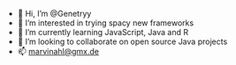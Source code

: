 - 👋 Hi, I’m @Genetryy
- 👀 I’m interested in trying spacy new frameworks
- 🌱 I’m currently learning JavaScript, Java and R
- 💞️ I’m looking to collaborate on open source Java projects
- 📫 marvinahl@gmx.de

<!---
Genetryy/Genetryy is a ✨ special ✨ repository because its `README.md` (this file) appears on your GitHub profile.
You can click the Preview link to take a look at your changes.
--->
